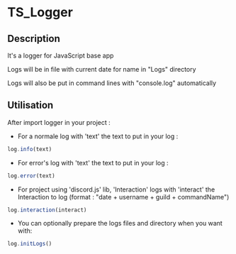# TS_Logger

## Description

It's a logger for JavaScript base app

Logs will be in file with current date for name in "Logs" directory 

Logs will also be put in command lines with "console.log" automatically
 
## Utilisation

After import logger in your project : 

 - For a normale log with 'text' the text to put in your log : 

```ts
log.info(text)
```

 - For error's log with 'text' the text to put in your log : 

```ts
log.error(text)
```

 - For project using 'discord.js' lib, 'Interaction' logs with 'interact' the Interaction to log (format : "date + username + guild + commandName") 

```ts
log.interaction(interact)
```

 - You can optionally prepare the logs files and directory when you want with:

```ts
log.initLogs()
```
